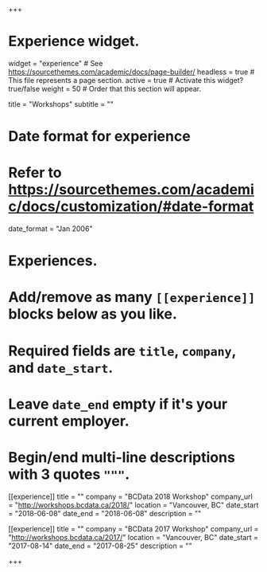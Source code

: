 +++
# Experience widget.
widget = "experience"  # See https://sourcethemes.com/academic/docs/page-builder/
headless = true  # This file represents a page section.
active = true  # Activate this widget? true/false
weight = 50  # Order that this section will appear.

title = "Workshops"
subtitle = ""

# Date format for experience
#   Refer to https://sourcethemes.com/academic/docs/customization/#date-format
date_format = "Jan 2006"

# Experiences.
#   Add/remove as many `[[experience]]` blocks below as you like.
#   Required fields are `title`, `company`, and `date_start`.
#   Leave `date_end` empty if it's your current employer.
#   Begin/end multi-line descriptions with 3 quotes `"""`.
[[experience]]
  title = ""
  company = "BCData 2018 Workshop"
  company_url = "http://workshops.bcdata.ca/2018/"
  location = "Vancouver, BC"
  date_start = "2018-06-08"
  date_end = "2018-06-08"
  description = ""

[[experience]]
  title = ""
  company = "BCData 2017 Workshop"
  company_url = "http://workshops.bcdata.ca/2017/"
  location = "Vancouver, BC"
  date_start = "2017-08-14"
  date_end = "2017-08-25"
  description = ""

+++
